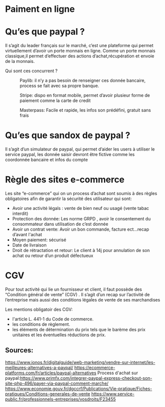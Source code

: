 # Paiment en ligne 

# Qu’es que paypal ?
Il s’agit du leader français sur le marché, c’est  une plateforme qui permet virtuellement d’avoir un porte monnais en ligne. Comme un porte monnais classique,il permet d’effectuer des actions d’achat,récupération et envoie de la monnais. 

Qui sont ces concurrent ?
<ul>
    <ol>Paylib: il n’y a pas besoin de renseigner ces donnée bancaire, process se fait avec sa propre banque.</ol> 
    <ol>Stripe: dispo en format mobile, permet d’avoir plusieur forme de paiement comme la carte de credit</ol>
    <ol>Masterpass: Facile et rapide, les infos son prédéfini, gratuit sans frais </ol>

</ul>


# Qu’es que sandox de paypal ?
Il s’agit d’un simulateur de paypal, qui permet d’aider les users à utiliser le service paypal, les donnée saisir devront être fictive comme les coordonnée bancaire et infos du compte

# Règle des sites e-commerce
Les site “e-commerce” qui on un process d’achat sont soumis à des règles obligatoires afin de garantir la sécurité des utilisateur qui sont:

<ul>
<li>Avoir une activité légals : vente de bien neuf ou usagé (vente tabac interdit)</li>
<li>Protection des donnée: Les norme GRPD , avoir le consentement du consommateur dans utilisation de c’est donnée</li>
<li>Avoir un contrat vente: Avoir un bon commande, facture ect...recap d’avant l'achat</li>
<li>Moyen paiement: sécurisé</li>
<li>Date de livraison</li>
<li>Droit de rétractation et retour: Le client à 14j pour annulation de son achat ou retour d’un produit défectueux</li>   
</ul>

# CGV
Pour tout activité qui lie un fournisseur et client, il faut possède des “Condition général de vente” (CGV) . Il s’agit d’un recap sur l’activité de l’entreprise mais aussi des conditions légales de vente de ses marchandises

Les mentions obligatoir des CGV:

<ul>

<li>l'article L. 441-1 du Code de commerce.</li>
<li>les conditions de règlement.</li>
<li>les éléments de détermination du prix tels que le barème des prix unitaires et les éventuelles réductions de prix.</li>


</ul>

























## Sources:
https://www.ionos.fr/digitalguide/web-marketing/vendre-sur-internet/les-meilleures-alternatives-a-paypal/
https://ecommerce-platforms.com/fr/articles/paypal-alternatives
Process d'achat sur paypal:https://www.primfx.com/integrer-paypal-express-checkout-son-site-php-496/payer-via-paypal-comment-marche/
https://www.economie.gouv.fr/dgccrf/Publications/Vie-pratique/Fiches-pratiques/Conditions-generales-de-vente
https://www.service-public.fr/professionnels-entreprises/vosdroits/F23455

